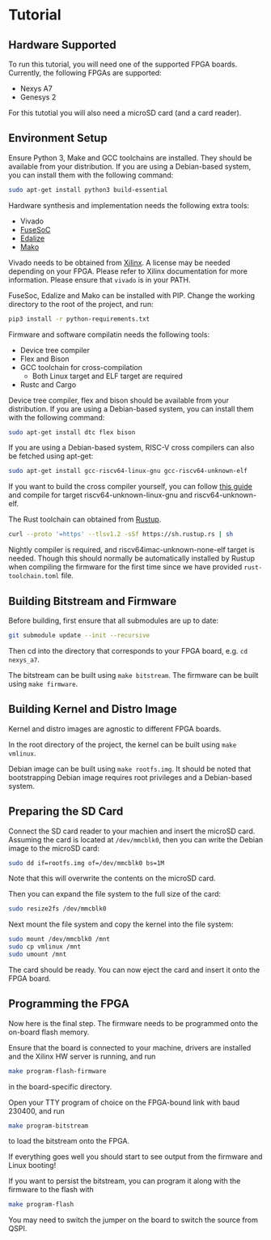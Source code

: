 # Tutorial

## Hardware Supported

To run this tutorial, you will need one of the supported FPGA boards. Currently, the following FPGAs
are supported:
* Nexys A7
* Genesys 2

For this tutotial you will also need a microSD card (and a card reader).

## Environment Setup

Ensure Python 3, Make and GCC toolchains are installed. They should be available from your distribution. If you are using a Debian-based system,
you can install them with the following command:
```bash
sudo apt-get install python3 build-essential
```

Hardware synthesis and implementation needs the following extra tools:
* Vivado
* [FuseSoC](https://github.com/olofk/fusesoc)
* [Edalize](https://github.com/olofk/edalize)
* [Mako](https://github.com/sqlalchemy/mako)

Vivado needs to be obtained from [Xilinx](https://www.xilinx.com/support/download.html). A license may be needed depending on your FPGA. Please refer to Xilinx documentation for more information. Please ensure that `vivado` is in your PATH.

FuseSoc, Edalize and Mako can be installed with PIP. Change the working directory to the root of the project, and run:
```bash
pip3 install -r python-requirements.txt
```

Firmware and software compilatin needs the following tools:
* Device tree compiler
* Flex and Bison
* GCC toolchain for cross-compilation
  * Both Linux target and ELF target are required
* Rustc and Cargo

Device tree compiler, flex and bison should be available from your distribution. If you are using a Debian-based system,
you can install them with the following command:
```bash
sudo apt-get install dtc flex bison
```

If you are using a Debian-based system, RISC-V cross compilers can also be fetched using apt-get:
```bash
sudo apt-get install gcc-riscv64-linux-gnu gcc-riscv64-unknown-elf
```
If you want to build the cross compiler yourself, you can follow [this guide](https://wiki.osdev.org/GCC_Cross-Compiler)
and compile for target riscv64-unknown-linux-gnu and riscv64-unknown-elf.

The Rust toolchain can obtained from [Rustup](https://rustup.rs/).
```bash
curl --proto '=https' --tlsv1.2 -sSf https://sh.rustup.rs | sh
```
Nightly compiler is required, and riscv64imac-unknown-none-elf target is needed. Though this should
normally be automatically installed by Rustup when compiling the firmware for the first time since
we have provided `rust-toolchain.toml` file.

## Building Bitstream and Firmware

Before building, first ensure that all submodules are up to date:
```bash
git submodule update --init --recursive
```

Then cd into the directory that corresponds to your FPGA board, e.g. `cd nexys_a7`.

The bitstream can be built using `make bitstream`. The firmware can be built using `make firmware`.

## Building Kernel and Distro Image

Kernel and distro images are agnostic to different FPGA boards.

In the root directory of the project, the kernel can be built using `make vmlinux`.

Debian image can be built using `make rootfs.img`. It should be noted that bootstrapping Debian image requires root privileges and a Debian-based system.

## Preparing the SD Card

Connect the SD card reader to your machien and insert the microSD card. Assuming the card is located at `/dev/mmcblk0`, then you can write the Debian image to the microSD card:
```bash
sudo dd if=rootfs.img of=/dev/mmcblk0 bs=1M
```
Note that this will overwrite the contents on the microSD card.

Then you can expand the file system to the full size of the card:
```bash
sudo resize2fs /dev/mmcblk0
```

Next mount the file system and copy the kernel into the file system:
```bash
sudo mount /dev/mmcblk0 /mnt
sudo cp vmlinux /mnt
sudo umount /mnt
```

The card should be ready. You can now eject the card and insert it onto the FPGA board.

## Programming the FPGA

Now here is the final step. The firmware needs to be programmed onto the on-board flash memory.

Ensure that the board is connected to your machine, drivers are installed and the Xilinx HW server is running, and run
```bash
make program-flash-firmware
```
in the board-specific directory.

Open your TTY program of choice on the FPGA-bound link with baud 230400, and run
```bash
make program-bitstream
```
to load the bitstream onto the FPGA.

If everything goes well you should start to see output from the firmware and Linux booting!

If you want to persist the bitstream, you can program it along with the firmware to the flash with
```bash
make program-flash
```
You may need to switch the jumper on the board to switch the source from QSPI.